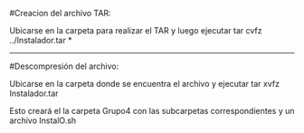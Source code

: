 #Creacion del archivo TAR:

Ubicarse en la carpeta para realizar el TAR y luego ejecutar
tar cvfz ../Instalador.tar *

---------------------------------------------------------------


#Descompresión del archivo:

Ubicarse en la carpeta donde se encuentra el archivo y ejecutar
tar xvfz Instalador.tar

Esto creará el la carpeta Grupo4 con las subcarpetas correspondientes y un archivo InstalO.sh


